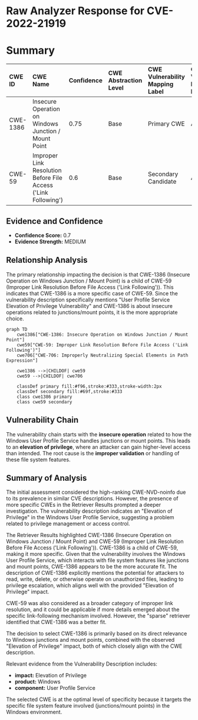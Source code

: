 # Raw Analyzer Response for CVE-2022-21919

# Summary
| CWE ID    | CWE Name                                                        | Confidence | CWE Abstraction Level | CWE Vulnerability Mapping Label | CWE-Vulnerability Mapping Notes |
| :--------- | :-------------------------------------------------------------- | :--------- | :---------------------- | :------------------------------ | :------------------------------ |
| CWE-1386  | Insecure Operation on Windows Junction / Mount Point            | 0.75       | Base                    | Primary CWE                     | Allowed                       |
| CWE-59    | Improper Link Resolution Before File Access ('Link Following') | 0.6        | Base                    | Secondary Candidate             | Allowed                       |

## Evidence and Confidence

*   **Confidence Score:** 0.7
*   **Evidence Strength:** MEDIUM

## Relationship Analysis
The primary relationship impacting the decision is that CWE-1386 (Insecure Operation on Windows Junction / Mount Point) is a child of CWE-59 (Improper Link Resolution Before File Access ('Link Following')). This indicates that CWE-1386 is a more specific case of CWE-59. Since the vulnerability description specifically mentions "User Profile Service Elevation of Privilege Vulnerability" and CWE-1386 is about insecure operations related to junctions/mount points, it is the more appropriate choice.

```mermaid
graph TD
    cwe1386["CWE-1386: Insecure Operation on Windows Junction / Mount Point"]
    cwe59["CWE-59: Improper Link Resolution Before File Access ('Link Following')"]
    cwe706["CWE-706: Improperly Neutralizing Special Elements in Path Expression"]
    
    cwe1386 -->|CHILDOF| cwe59
    cwe59 -->|CHILDOF| cwe706
    
    classDef primary fill:#f96,stroke:#333,stroke-width:2px
    classDef secondary fill:#69f,stroke:#333
    class cwe1386 primary
    class cwe59 secondary
```

## Vulnerability Chain
The vulnerability chain starts with the **insecure operation** related to how the Windows User Profile Service handles junctions or mount points. This leads to an **elevation of privilege**, where an attacker can gain higher-level access than intended. The root cause is the **improper validation** or handling of these file system features.

## Summary of Analysis
The initial assessment considered the high-ranking CWE-NVD-noinfo due to its prevalence in similar CVE descriptions. However, the presence of more specific CWEs in the Retriever Results prompted a deeper investigation. The vulnerability description indicates an "Elevation of Privilege" in the Windows User Profile Service, suggesting a problem related to privilege management or access control.

The Retriever Results highlighted CWE-1386 (Insecure Operation on Windows Junction / Mount Point) and CWE-59 (Improper Link Resolution Before File Access ('Link Following')). CWE-1386 is a child of CWE-59, making it more specific. Given that the vulnerability involves the Windows User Profile Service, which interacts with file system features like junctions and mount points, CWE-1386 appears to be the more accurate fit. The description of CWE-1386 explicitly mentions the potential for attackers to read, write, delete, or otherwise operate on unauthorized files, leading to privilege escalation, which aligns well with the provided "Elevation of Privilege" impact.

CWE-59 was also considered as a broader category of improper link resolution, and it could be applicable if more details emerged about the specific link-following mechanism involved. However, the "sparse" retriever identified that CWE-1386 was a better fit.

The decision to select CWE-1386 is primarily based on its direct relevance to Windows junctions and mount points, combined with the observed "Elevation of Privilege" impact, both of which closely align with the CWE description.

Relevant evidence from the Vulnerability Description includes:
- **impact:** Elevation of Privilege
- **product:** Windows
- **component:** User Profile Service

The selected CWE is at the optimal level of specificity because it targets the specific file system feature involved (junctions/mount points) in the Windows environment.